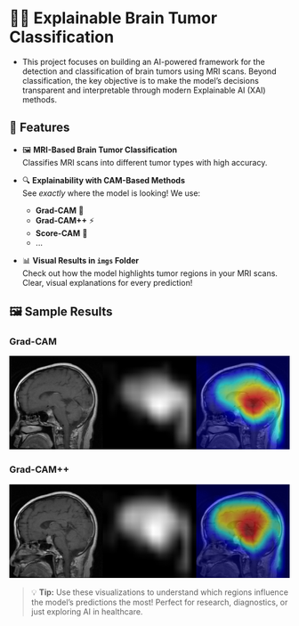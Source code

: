 # 🧠✨ Explainable Brain Tumor Classification

- This project focuses on building an AI-powered framework for the detection and classification of brain tumors using MRI scans. Beyond classification, the key objective is to make the model’s decisions transparent and interpretable through modern Explainable AI (XAI) methods.

## 🚀 Features

- 🖼️ **MRI-Based Brain Tumor Classification**  
  Classifies MRI scans into different tumor types with high accuracy.  

- 🔍 **Explainability with CAM-Based Methods**  
  See *exactly* where the model is looking! We use:  
  - **Grad-CAM** 🌟  
  - **Grad-CAM++** ⚡  
  - **Score-CAM** 🎯
  - ...

- 📊 **Visual Results in `imgs` Folder**  
  Check out how the model highlights tumor regions in your MRI scans. Clear, visual explanations for every prediction!  

## 🖼️ Sample Results

### Grad-CAM
![Grad-CAM](imgs/gradcam_result.png)

### Grad-CAM++
![Grad-CAM++](imgs/gradcam_plus_result.png)


> 💡 **Tip:** Use these visualizations to understand which regions influence the model’s predictions the most! Perfect for research, diagnostics, or just exploring AI in healthcare.
